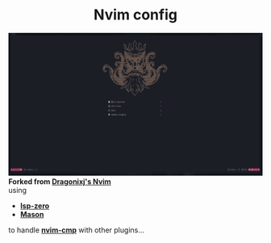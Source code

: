 <h1 align=center>
    Nvim config
</h1>

![image](./.images/image.png)\
**Forked from [Dragonixj's Nvim](https://github.com/Dragonixj/nvim-config)**\
using

- **[lsp-zero](https://github.com/VonHeikemen/lsp-zero.nvim)**
- **[Mason](https://github.com/williamboman/mason.nvim)**

to handle **[nvim-cmp](https://github.com/hrsh7th/nvim-cmp)** with other
plugins...

